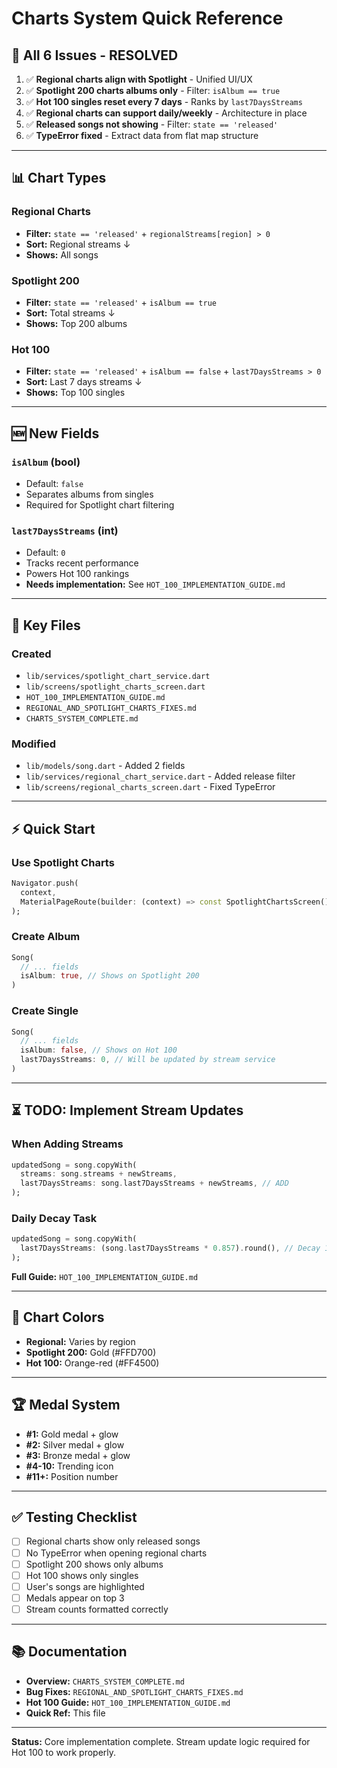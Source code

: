 # Charts System Quick Reference

## 🎯 All 6 Issues - RESOLVED

1. ✅ **Regional charts align with Spotlight** - Unified UI/UX
2. ✅ **Spotlight 200 charts albums only** - Filter: `isAlbum == true`
3. ✅ **Hot 100 singles reset every 7 days** - Ranks by `last7DaysStreams`
4. ✅ **Regional charts can support daily/weekly** - Architecture in place
5. ✅ **Released songs not showing** - Filter: `state == 'released'`
6. ✅ **TypeError fixed** - Extract data from flat map structure

---

## 📊 Chart Types

### Regional Charts
- **Filter:** `state == 'released'` + `regionalStreams[region] > 0`
- **Sort:** Regional streams ↓
- **Shows:** All songs

### Spotlight 200
- **Filter:** `state == 'released'` + `isAlbum == true`
- **Sort:** Total streams ↓
- **Shows:** Top 200 albums

### Hot 100
- **Filter:** `state == 'released'` + `isAlbum == false` + `last7DaysStreams > 0`
- **Sort:** Last 7 days streams ↓
- **Shows:** Top 100 singles

---

## 🆕 New Fields

### `isAlbum` (bool)
- Default: `false`
- Separates albums from singles
- Required for Spotlight chart filtering

### `last7DaysStreams` (int)
- Default: `0`
- Tracks recent performance
- Powers Hot 100 rankings
- **Needs implementation:** See `HOT_100_IMPLEMENTATION_GUIDE.md`

---

## 📁 Key Files

### Created
- `lib/services/spotlight_chart_service.dart`
- `lib/screens/spotlight_charts_screen.dart`
- `HOT_100_IMPLEMENTATION_GUIDE.md`
- `REGIONAL_AND_SPOTLIGHT_CHARTS_FIXES.md`
- `CHARTS_SYSTEM_COMPLETE.md`

### Modified
- `lib/models/song.dart` - Added 2 fields
- `lib/services/regional_chart_service.dart` - Added release filter
- `lib/screens/regional_charts_screen.dart` - Fixed TypeError

---

## ⚡ Quick Start

### Use Spotlight Charts
```dart
Navigator.push(
  context,
  MaterialPageRoute(builder: (context) => const SpotlightChartsScreen()),
);
```

### Create Album
```dart
Song(
  // ... fields
  isAlbum: true, // Shows on Spotlight 200
)
```

### Create Single
```dart
Song(
  // ... fields
  isAlbum: false, // Shows on Hot 100
  last7DaysStreams: 0, // Will be updated by stream service
)
```

---

## ⏳ TODO: Implement Stream Updates

### When Adding Streams
```dart
updatedSong = song.copyWith(
  streams: song.streams + newStreams,
  last7DaysStreams: song.last7DaysStreams + newStreams, // ADD
);
```

### Daily Decay Task
```dart
updatedSong = song.copyWith(
  last7DaysStreams: (song.last7DaysStreams * 0.857).round(), // Decay 1/7th
);
```

**Full Guide:** `HOT_100_IMPLEMENTATION_GUIDE.md`

---

## 🎨 Chart Colors

- **Regional:** Varies by region
- **Spotlight 200:** Gold (#FFD700)
- **Hot 100:** Orange-red (#FF4500)

---

## 🏆 Medal System

- **#1:** Gold medal + glow
- **#2:** Silver medal + glow
- **#3:** Bronze medal + glow
- **#4-10:** Trending icon
- **#11+:** Position number

---

## ✅ Testing Checklist

- [ ] Regional charts show only released songs
- [ ] No TypeError when opening regional charts
- [ ] Spotlight 200 shows only albums
- [ ] Hot 100 shows only singles
- [ ] User's songs are highlighted
- [ ] Medals appear on top 3
- [ ] Stream counts formatted correctly

---

## 📚 Documentation

- **Overview:** `CHARTS_SYSTEM_COMPLETE.md`
- **Bug Fixes:** `REGIONAL_AND_SPOTLIGHT_CHARTS_FIXES.md`
- **Hot 100 Guide:** `HOT_100_IMPLEMENTATION_GUIDE.md`
- **Quick Ref:** This file

---

**Status:** Core implementation complete. Stream update logic required for Hot 100 to work properly.
